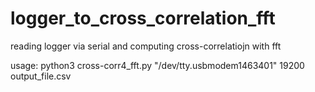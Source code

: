 # logger_to_cross_correlation_fft
reading logger via serial and computing cross-correlatiojn with fft

usage: python3 cross-corr4_fft.py "/dev/tty.usbmodem1463401" 19200 output_file.csv
